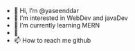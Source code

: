 - 👋 Hi, I’m @yaseenddar
- 👀 I’m interested in WebDev and javaDev
- 🌱 I’m currently learning MERN
- 💞
- 📫 How to reach me github

<!---
yaseenddar/yaseenddar is a ✨ special ✨ repository because its `README.md` (this file) appears on your GitHub profile.
You can click the Preview link to take a look at your changes.
--->
